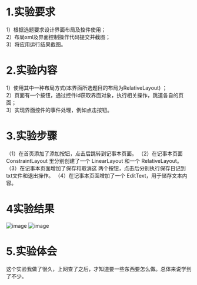 # 1.实验要求  
1）根据选题要求设计界面布局及控件使用；    
2）布局xml及界面控制操作代码提交并截图；  
3）将应用运行结果截图。    
# 2.实验内容  
1）使用其中一种布局方式(本界面所选题目的布局为RelativeLayout) ；    
2）页面有一个按钮，通过控件id获取界面对象，执行相关操作，跳道各自的页面；  
3）实现界面控件的事件处理，例如点击按钮。  
# 3.实验步骤  
（1）在首页添加了添加按钮，点击后跳转到记事本页面。
（2）在记事本页面 ConstraintLayout 里分别创建了一个 LinearLayout 和一个 RelativeLayout。
（3）在记事本页面增加了保存和取消这 两个按钮，点击后分别执行保存日记到txt文件和退出操作。
（4）在记事本页面增加了一个 EditText，用于储存文本内容。
# 4实验结果  

![image](https://github.com/JinmingH/android-labs-2018/blob/master/soft1614080902232/shiyan4.1.png)
![image](https://github.com/JinmingH/android-labs-2018/blob/master/soft1614080902232/shiyan4.2.png)

# 5.实验体会
这个实验我做了很久，上网查了之后，才知道要一些东西要怎么做。总体来说学到了不少。
